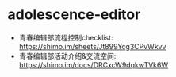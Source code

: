 # adolescence-editor


* 青春编辑部流程控制checklist: https://shimo.im/sheets/Jt899Ycg3CPvWkvv
* 青春编辑部活动介绍&交流空间: https://shimo.im/docs/DRCxcW9dqkwTVk6W
